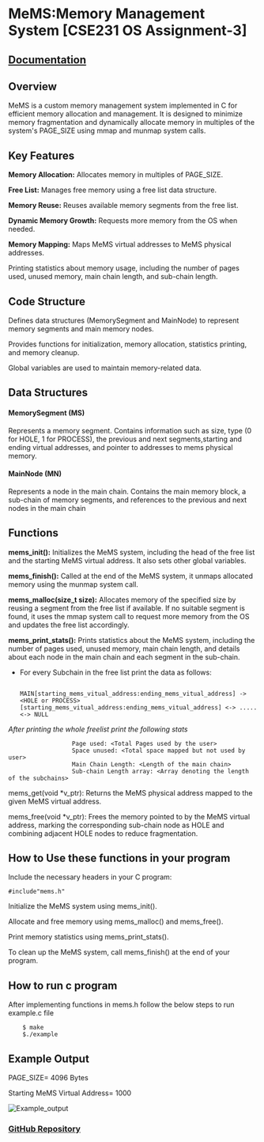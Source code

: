 # MeMS:Memory Management System [CSE231 OS Assignment-3]


## [Documentation](https://docs.google.com/document/d/e/2PACX-1vTiMFYWuqKHlGG5cWZfVgHx3T-H_HYAjIc_yJ_kX5171FPiZCmyyJB0BJUuVplX3pY4ycw8bFf4gaxG/pub)





## Overview

MeMS is a custom memory management system implemented in C for efficient memory allocation and management. It is designed to minimize memory fragmentation and dynamically allocate memory in multiples of the system's PAGE_SIZE using mmap and munmap system calls.


## Key Features
**Memory Allocation:** Allocates memory in multiples of PAGE_SIZE.

**Free List:** Manages free memory using a free list data structure.

**Memory Reuse:** Reuses available memory segments from the free list.

**Dynamic Memory Growth:** Requests more memory from the OS when needed.

**Memory Mapping:** Maps MeMS virtual addresses to MeMS physical addresses.

Printing statistics about memory usage, including the number of pages used, unused memory, main chain length, and sub-chain length.


## Code Structure
Defines data structures (MemorySegment and MainNode) to represent memory segments and main memory nodes.

Provides functions for initialization, memory allocation, statistics printing, and memory cleanup.

Global variables are used to maintain memory-related data.


## Data Structures
#### MemorySegment (MS)
Represents a memory segment.
Contains information such as size, type (0 for HOLE, 1 for PROCESS), the previous and next segments,starting and ending virtual addresses, and pointer to addresses to mems physical memory.

#### MainNode (MN)
Represents a node in the main chain.
Contains the main memory block, a sub-chain of memory segments, and references to the previous and next nodes in the main chain

## Functions
**mems_init():** Initializes the MeMS system, including the head of the free list and the starting MeMS virtual address. It also sets other global variables.

**mems_finish():** Called at the end of the MeMS system, it unmaps allocated memory using the munmap system call.

**mems_malloc(size_t size):** Allocates memory of the specified size by reusing a segment from the free list if available. If no suitable segment is found, it uses the mmap system call to request more memory from the OS and updates the free list accordingly.

**mems_print_stats():** Prints statistics about the MeMS system, including the number of pages used, unused memory, main chain length, and details about each node in the main chain and each segment in the sub-chain.

* For every Subchain in the free list print the data as follows:

                      MAIN[starting_mems_vitual_address:ending_mems_vitual_address] -> <HOLE or PROCESS>[starting_mems_vitual_address:ending_mems_vitual_address] <-> ..... <-> NULL
                      
*After printing the whole freelist print the following stats*

                      Page used: <Total Pages used by the user>
                      Space unused: <Total space mapped but not used by user>
                      Main Chain Length: <Length of the main chain>
                      Sub-chain Length array: <Array denoting the length of the subchains>
                      
                      
mems_get(void *v_ptr): Returns the MeMS physical address mapped to the given MeMS virtual address.

mems_free(void *v_ptr): Frees the memory pointed to by the MeMS virtual address, marking the corresponding sub-chain node as HOLE and combining adjacent HOLE nodes to reduce fragmentation.


## How to Use these functions in your program
Include the necessary headers in your C program:

    #include"mems.h"


Initialize the MeMS system using mems_init().

Allocate and free memory using mems_malloc() and mems_free().

Print memory statistics using mems_print_stats().

To clean up the MeMS system, call mems_finish() at the end of your program.


## How to run c program
After implementing functions in mems.h follow the below steps to run example.c file

        $ make
        $./example

## Example Output

PAGE_SIZE= 4096 Bytes

Starting MeMS Virtual Address= 1000

![Example_output](https://github.com/Satyam22462/MeMS-CSE231-OS-Assignment-3/assets/119166910/8b781327-0f4d-4423-beef-49621e3e43a1)


### [GitHub Repository](https://github.com/Satyam22462/MeMS-CSE231-OS-Assignment-3.git)



